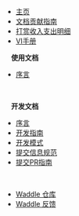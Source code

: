 * [主页](/)
* [文档贡献指南](/文档贡献指南.md)
* [打赏收入支出明细](/打赏收入支出明细.md)
* [VI手册](/VI手册.md)


**&emsp;使用文档**

  * [序言](working/)

<br>

**&emsp;开发文档**

  * [序言](dev/)
  * [开发指南](dev/1-开发指南.md)
  * [开发模式](dev/2-开发模式.md)
  * [提交信息规范](dev/3-提交信息规范.md)
  * [提交PR指南](dev/4-提交PR指南.md)
  
<br>

* [Waddle 仓库](https://gitee.com/coco-ag/coco-waddle)
* [Waddle 反馈](https://gitee.com/coco-ag/coco-waddle/issues)